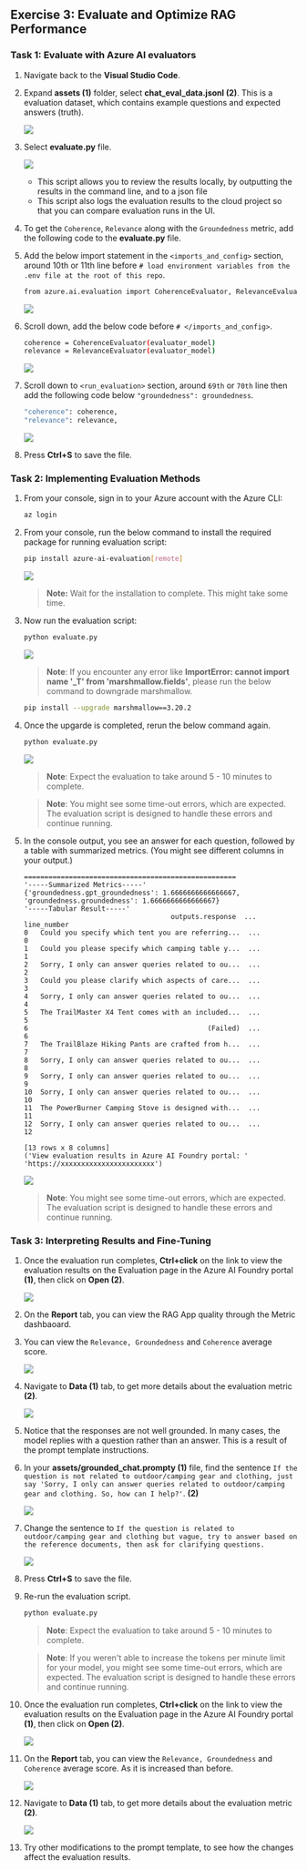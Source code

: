 
## Exercise 3: Evaluate and Optimize RAG Performance

### Task 1: Evaluate with Azure AI evaluators

1. Navigate back to the **Visual Studio Code**. 

1. Expand **assets (1)** folder, select **chat_eval_data.jsonl (2)**. This is a evaluation dataset, which contains example questions and expected answers (truth).

    ![](../media/af58.png)

1. Select **evaluate.py** file.

    ![](../media/af59.png)

    - This script allows you to review the results locally, by outputting the results in the command line, and to a json file
    - This script also logs the evaluation results to the cloud project so that you can compare evaluation runs in the UI.

1. To get the `Coherence`, `Relevance` along with the `Groundedness` metric, add the following code to the **evaluate.py** file.    

1. Add the below import statement in the `<imports_and_config>` section, around 10th or 11th line before `# load environment variables from the .env file at the root of this repo`.

    ```bash
    from azure.ai.evaluation import CoherenceEvaluator, RelevanceEvaluator
    ```

     ![](../media/af60.png)    

1. Scroll down, add the below code before `# </imports_and_config>`.

    ```bash
    coherence = CoherenceEvaluator(evaluator_model)
    relevance = RelevanceEvaluator(evaluator_model)
    ```

     ![](../media/af61.png)    

1. Scroll down to `<run_evaluation>` section, around `69th` or `70th` line then add the following code below `"groundedness": groundedness`.

    ```bash
    "coherence": coherence, 
    "relevance": relevance,
    ```

     ![](../media/af62.png)     

1. Press **Ctrl+S** to save the file.

### Task 2: Implementing Evaluation Methods      

1. From your console, sign in to your Azure account with the Azure CLI:

    ```bash
    az login
    ```

1. From your console, run the below command to install the required package for running evaluation script:

    ```bash
    pip install azure-ai-evaluation[remote]
    ```

     ![](../media/af65.png)

      >**Note:** Wait for the installation to complete. This might take some time.

1. Now run the evaluation script:

    ```bash
    python evaluate.py
    ```

     ![](../media/af66.png)  

      >**Note**: If you encounter any error like **ImportError: cannot import name '_T' from 'marshmallow.fields'**, please run the below command to downgrade marshmallow.

      ```bash
      pip install --upgrade marshmallow==3.20.2
      ```

1. Once the upgarde is completed, rerun the below command again.

    ```bash
    python evaluate.py
    ```

     ![](../media/af66.png) 

      >**Note**: Expect the evaluation to take around 5 - 10 minutes to complete.  

      >**Note**: You might see some time-out errors, which are expected. The evaluation script is designed to handle these errors and continue running.  

1. In the console output, you see an answer for each question, followed by a table with summarized metrics. (You might see different columns in your output.)

    ```Text
    ====================================================
    '-----Summarized Metrics-----'
    {'groundedness.gpt_groundedness': 1.6666666666666667,
    'groundedness.groundedness': 1.6666666666666667}
    '-----Tabular Result-----'
                                        outputs.response  ... line_number
    0   Could you specify which tent you are referring...  ...           0
    1   Could you please specify which camping table y...  ...           1
    2   Sorry, I only can answer queries related to ou...  ...           2
    3   Could you please clarify which aspects of care...  ...           3
    4   Sorry, I only can answer queries related to ou...  ...           4
    5   The TrailMaster X4 Tent comes with an included...  ...           5
    6                                            (Failed)  ...           6
    7   The TrailBlaze Hiking Pants are crafted from h...  ...           7
    8   Sorry, I only can answer queries related to ou...  ...           8
    9   Sorry, I only can answer queries related to ou...  ...           9
    10  Sorry, I only can answer queries related to ou...  ...          10
    11  The PowerBurner Camping Stove is designed with...  ...          11
    12  Sorry, I only can answer queries related to ou...  ...          12

    [13 rows x 8 columns]
    ('View evaluation results in Azure AI Foundry portal: '
    'https://xxxxxxxxxxxxxxxxxxxxxxx')
    ```

     ![](../media/af67.png)   

      >**Note**: You might see some time-out errors, which are expected. The evaluation script is designed to handle these errors and continue running.   

### Task 3: Interpreting Results and Fine-Tuning         

1. Once the evaluation run completes, **Ctrl+click** on the link to view the evaluation results on the Evaluation page in the Azure AI Foundry portal **(1)**, then click on **Open (2)**.

    ![](../media/af68.png)

1. On the **Report** tab, you can view the RAG App quality through the Metric dashbaoard.

1. You can view the `Relevance, Groundedness` and `Coherence` average score.

    ![](../media/af71.png)

1. Navigate to **Data (1)** tab, to get more details about the evaluation metric **(2)**.

    ![](../media/af73.png)

1. Notice that the responses are not well grounded. In many cases, the model replies with a question rather than an answer. This is a result of the prompt template instructions.

1. In your **assets/grounded_chat.prompty (1)** file, find the sentence `If the question is not related to outdoor/camping gear and clothing, just say 'Sorry, I only can answer queries related to outdoor/camping gear and clothing. So, how can I help?'`. **(2)**

    ![](../media/af74.png)

1. Change the sentence to `If the question is related to outdoor/camping gear and clothing but vague, try to answer based on the reference documents, then ask for clarifying questions.`

    ![](../media/af75.png)

1. Press **Ctrl+S** to save the file.

1. Re-run the evaluation script.    

    ```bash
    python evaluate.py
    ```

     >**Note**: Expect the evaluation to take around 5 - 10 minutes to complete.  

     >**Note**: If you weren't able to increase the tokens per minute limit for your model, you might see some time-out errors, which are expected. The evaluation script is designed to handle these errors and continue running.

1. Once the evaluation run completes, **Ctrl+click** on the link to view the evaluation results on the Evaluation page in the Azure AI Foundry portal **(1)**, then click on **Open (2)**.

    ![](../media/af68.png)    

1. On the **Report** tab, you can view the `Relevance, Groundedness` and `Coherence` average score. As it is increased than before.

    ![](../media/af78.png)    

1. Navigate to **Data (1)** tab, to get more details about the evaluation metric **(2)**.

    ![](../media/af79.png)    

1. Try other modifications to the prompt template, to see how the changes affect the evaluation results.    
